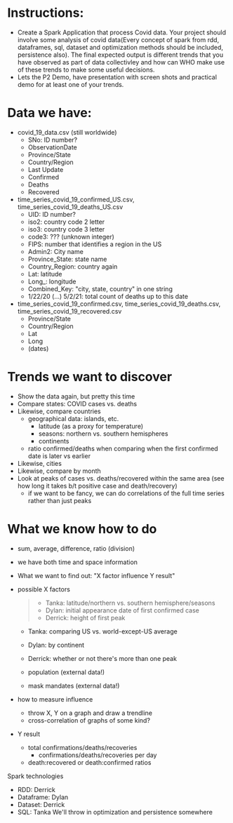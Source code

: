 # Instructions:
- Create a Spark Application that process Covid data.
Your project  should involve some analysis of covid data(Every concept of spark from rdd, dataframes, sql, dataset and optimization methods should be included, persistence also).  The final expected output is different trends that you have observed as part of data collectivley and how can WHO make use of these trends to make some useful decisions.
- Lets the P2 Demo, have presentation with screen shots and practical demo for at least one of your trends.

# Data we have:
- covid_19_data.csv (still worldwide)
	- SNo: ID number?
	- ObservationDate
	- Province/State
	- Country/Region
	- Last Update
	- Confirmed
	- Deaths
	- Recovered
- time_series_covid_19_confirmed_US.csv, time_series_covid_19_deaths_US.csv
	- UID: ID number?
	- iso2: country code 2 letter
	- iso3: country code 3 letter
	- code3: ??? (unknown integer)
	- FIPS: number that identifies a region in the US
	- Admin2: City name
	- Province_State: state name
	- Country_Region: country again
	- Lat: latitude
	- Long_: longitude
	- Combined_Key: "city, state, country" in one string
	- 1/22/20 (...) 5/2/21: total count of deaths up to this date
- time_series_covid_19_confirmed.csv, time_series_covid_19_deaths.csv, time_series_covid_19_recovered.csv
	- Province/State
	- Country/Region
	- Lat
	- Long
	- (dates)

# Trends we want to discover
- Show the data again, but pretty this time
- Compare states: COVID cases vs. deaths
- Likewise, compare countries
	- geographical data: islands, etc.
		- latitude (as a proxy for temperature)
		- seasons: northern vs. southern hemispheres
		- continents
	- ratio confirmed/deaths when comparing when the first confirmed date is later vs earlier
- Likewise, cities
- Likewise, compare by month
- Look at peaks of cases vs. deaths/recovered within the same area (see how long it takes b/t positive case and death/recovery)
	- if we want to be fancy, we can do correlations of the full time series rather than just peaks

# What we know how to do
- sum, average, difference, ratio (division)
- we have both time and space information

- What we want to find out: "X factor influence Y result"
- possible X factors
	> - Tanka: latitude/northern vs. southern hemisphere/seasons
	> - Dylan: initial appearance date of first confirmed case
	> - Derrick: height of first peak
	- Tanka: comparing US vs. world-except-US average
	- Dylan: by continent
	- Derrick: whether or not there's more than one peak
	
	- population (external data!)
	- mask mandates (external data!)
- how to measure influence
	- throw X, Y on a graph and draw a trendline
	- cross-correlation of graphs of some kind?
- Y result
	- total confirmations/deaths/recoveries
		- confirmations/deaths/recoveries per day
	- death:recovered or death:confirmed ratios

Spark technologies
- RDD: Derrick
- Dataframe: Dylan
- Dataset: Derrick
- SQL: Tanka
We'll throw in optimization and persistence somewhere